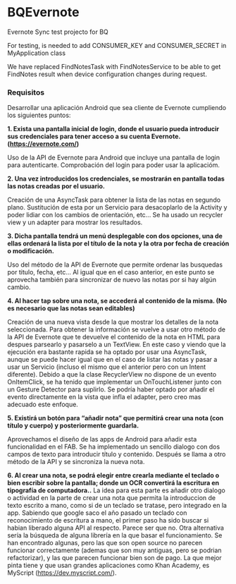 # BQEvernote
Evernote Sync test projecto for BQ


For testing, is needed to add CONSUMER_KEY and CONSUMER_SECRET in MyApplication class

We have replaced FindNotesTask with FindNotesService to be able to get FindNotes result when device configuration changes during request.


### Requisitos

Desarrollar una aplicación Android que sea cliente de Evernote cumpliendo los siguientes puntos:

**1. Exista una pantalla inicial de login, donde el usuario pueda introducir sus credenciales para tener acceso a su cuenta Evernote. (https://evernote.com/)**

Uso de la API de Evernote para Android que incluye una pantalla de login para autenticarte. Comprobación del login para poder usar la aplicacióm.

**2. Una vez introducidos los credenciales, se mostrarán en pantalla todas las notas creadas por el usuario.**

Creación de una AsyncTask para obtener la lista de las notas en segundo plano. Sustitución de esta por un Servicio para desacoplarlo de la Activity y poder lidiar con los cambios de orientación, etc... Se ha usado un recycler view y un adapter para mostrar los resultados.

**3. Dicha pantalla tendrá un menú desplegable con dos opciones, una de ellas ordenará la lista por el título de la nota y la otra por fecha de creación o modificación.**

Uso del método de la API de Evernote que permite ordenar las busquedas por titulo, fecha, etc... Al igual que en el caso anterior, en este punto se aprovecha también para sincronizar de nuevo las notas por si hay algún cambio.

**4. Al hacer tap sobre una nota, se accederá al contenido de la misma. (No es necesario que las notas sean editables)**

Creación de una nueva vista desde la que mostrar los detalles de la nota seleccionada. Para obtener la información se vuelve a usar otro método de la API de Evernote que te devuelve el contenido de la nota en HTML para despues parsearlo y pasarselo a un TextView.
En este caso y viendo que la ejecución era bastante rapida se ha optado por usar una AsyncTask, aunque se puede hacer igual que en el caso de listar las notas y pasar a usar un Servicio (incluso el mismo que el anterior pero con un Intent diferente).
Debido a que la clase RecyclerView no dispone de un evento OnItemClick, se ha tenido que implementar un OnTouchListener junto con un Gesture Detector para suplirlo. Se podría haber optado por añadir el evento directamente en la vista que infla el adapter, pero creo mas adecuado este enfoque.

**5. Existirá un botón para “añadir nota” que permitirá crear una nota (con título y cuerpo) y posteriormente guardarla.**

Aprovechamos el diseño de las apps de Android para añadir esta funcionalidad en el FAB. Se ha implementado un sencillo dialogo con dos campos de texto para introducir título y contenido. Después se llama a otro método de la API y se sincroniza la nueva nota.

**6.  Al crear una nota, se podrá elegir entre crearla mediante el teclado o bien escribir sobre la pantalla; donde un OCR convertirá la escritura en tipografía de computadora..**
La idea para esta parte es añadir otro dialogo o actividad en la parte de crear una nota que permita la introduccion de texto escrito a mano, como si de un teclado se tratase, pero integrado en la app.
Sabiendo que google saco el año pasado un teclado con reconocimiento de escritura a mano, el primer paso ha sido buscar si habian liberado alguna API al respecto. Parece ser que no.
Otra alternativa sería la búsqueda de alguna librería en la que basar el funcionamiento. Se han encontrado algunas, pero las que son open source no parecen funcionar correctamente (ademas que son muy antiguas, pero se podrian refactorizar), y las que parecen funcionar bien son de pago. La que mejor pinta tiene y que usan grandes aplicaciones como Khan Academy, es MyScript (https://dev.myscript.com/).

